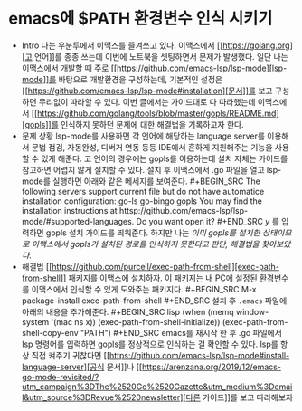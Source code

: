 # emacs에 $PATH 환경변수 인식 시키기


* Intro
  나는 우분투에서 이맥스를 즐겨쓰고 있다. 이맥스에서 [[https://golang.org][고 언어]]를 종종 쓰는데 이번에 노트북을 셋팅하면서 문제가 발생했다.
  일단 나는 이맥스에서 개발할 때 주로 [[https://github.com/emacs-lsp/lsp-mode][lsp-mode]]를 바탕으로 개발환경을 구성하는데, 기본적인 설정은 [[https://github.com/emacs-lsp/lsp-mode#installation][문서]]를 보고 구성하면 무리없이 따라할 수 있다. 이번 글에서는 가이드대로 다 따라했는데 이맥스에서 [[https://github.com/golang/tools/blob/master/gopls/README.md][gopls]]를 인식하지 못하던 문제에 대한 해결법을 기록하고자 한다.
* 문제 상황
  lsp-mode를 사용하면 각 언어에 해당하는 language server를 이용해서 문법 점검, 자동완성, 디버거 연동 등등 IDE에서 흔하게 지원해주는 기능을 사용할 수 있게 해준다. 고 언어의 경우에는 gopls를 이용하는데 설치 자체는 가이드를 참고하면 어렵지 않게 설치할 수 있다. 설치 후 이맥스에서 .go 파일을 열고 lsp-mode를 실행하면 아래와 같은 메세지를 보여준다.
  #+BEGIN_SRC 
The following servers support current file but do not have automatice installation configuration: go-ls go-bingo gopls You may find the installation instructions at httsp://github.com/emacs-lsp/lsp-mode/#supported-languages. Do you want open it?
  #+END_SRC
  *y* 를 입력하면 gopls 설치 가이드를 띄워준다. 하지만 나는 *이미 gopls를 설치한 상태이므로 이맥스에서 gopls가 설치된 경로를 인식하지 못한다고 판단, 해결법을 찾아보았다.*
* 해결법
  [[https://github.com/purcell/exec-path-from-shell][exec-path-from-shell]] 패키지를 이맥스에 설치하자. 이 패키지는 내 PC에 설정된 환경변수를 이맥스에서 인식할 수 있게 도와주는 패키지다.
  #+BEGIN_SRC
  M-x package-install exec-path-from-shell
  #+END_SRC
  설치 후 `.emacs` 파일에 아래의 내용을 추가해준다.
  #+BEGIN_SRC lisp
(when (memq window-system '(mac ns x))
  (exec-path-from-shell-initialize))
(exec-path-from-shell-copy-env "PATH")
  #+END_SRC
  emacs를 재시작 한 후 .go 파일에서 lsp 명령어를 입력하면 gopls를 정상적으로 인식하는 걸 확인할 수 있다. lsp를 항상 직접 켜주기 귀찮다면 [[https://github.com/emacs-lsp/lsp-mode#install-language-server][공식 문서]]나 [[https://arenzana.org/2019/12/emacs-go-mode-revisited/?utm_campaign%3DThe%2520Go%2520Gazette&utm_medium%3Demail&utm_source%3DRevue%2520newsletter][다른 가이드]]를 보고 따라해보자

